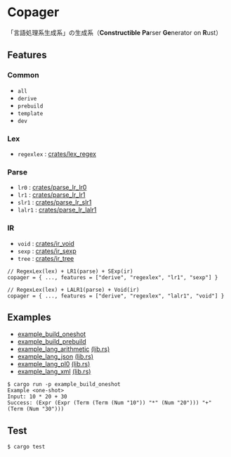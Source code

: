 # Copager

「言語処理系生成系」の生成系（**Constructible** **Pa**rser **Ge**nerator on **R**ust）

## Features

### Common

- `all`
- `derive`
- `prebuild`
- `template`
- `dev`

### Lex

- `regexlex` : [crates/lex_regex](crates/lex_regex)

### Parse

- `lr0` : [crates/parse_lr_lr0](crates/parse_lr_lr0)
- `lr1` : [crates/parse_lr_lr1](crates/parse_lr_lr1)
- `slr1` : [crates/parse_lr_slr1](crates/parse_lr_slr1)
- `lalr1` : [crates/parse_lr_lalr1](crates/parse_lr_lalr1)

### IR

- `void` : [crates/ir_void](crates/ir_void)
- `sexp` : [crates/ir_sexp](crates/ir_sexp)
- `tree` : [crates/ir_tree](crates/ir_tree)

```
// RegexLex(lex) + LR1(parse) + SExp(ir)
copager = { ..., features = ["derive", "regexlex", "lr1", "sexp"] }

// RegexLex(lex) + LALR1(parse) + Void(ir)
copager = { ..., features = ["derive", "regexlex", "lalr1", "void"] }
```

## Examples

- [example_build_oneshot](examples/build_oneshot)
- [example_build_prebuild](examples/build_prebuild)
- [example_lang_arithmetic](examples/lang_arithmetic) [(lib.rs)](examples/lang_arithmetic/src/lib.rs)
- [example_lang_json](examples/lang_json) [(lib.rs)](examples/lang_json/src/lib.rs)
- [example_lang_pl0](examples/lang_pl0) [(lib.rs)](examples/lang_pl0/src/lib.rs)
- [example_lang_xml](examples/lang_xml) [(lib.rs)](examples/lang_xml/src/lib.rs)

```
$ cargo run -p example_build_oneshot
Example <one-shot>
Input: 10 * 20 + 30
Success: (Expr (Expr (Term (Term (Num "10")) "*" (Num "20"))) "+" (Term (Num "30")))
```

## Test

```
$ cargo test
```
